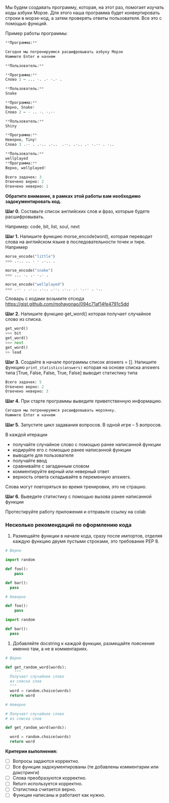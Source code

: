 Мы будем создавать программу, которая, на этот раз, помогает изучать коды азбуки Морзе. Для этого наша программа будет конвертировать строки в морзе-код, а затем проверять ответы пользователя. Все это с помощью функций.

Пример работы программы:

```python
**Программа:**

Сегодня мы потренируемся расшифровывать азбуку Морзе
Нажмите Enter и начнем

**Пользователь:**

**Программа:**
Слово 1 – ... -. .- -.- .

**Пользователь:**
Snake

**Программа:**
Верно, Snake!
Слово 2 – - .. -. -.--

**Пользователь:**
Shiny

**Программа:**
Неверно, Tiny!
Слово 3 .-- . .-.. .-..  .--. .-.. .- -.-- . -..

**Пользователь:**
wellplayed
**Программа:**
Верно, wellplayed!

Всего задачек: 3
Отвечено верно: 2
Отвечено неверно: 1
```

**Обратите внимание, в рамках этой работы вам необходимо задокументировать код.**

**Шаг 0.** Составьте список английских слов и фраз, которые будете расшифровывать.

Например: code, bit, list, soul, next

**Шаг 1.** Напишите функцию morse_encode(word), которая переводит слова на английском языке в последовательности точек и тирe. Например

```python
morse_encode("little")
>>> .-.. .. - - .-.. .
```

```python
morse_encode("snake")
>>> ... -. .- -.- .
```

```python
morse_encode("wellplayed")
>>> .-- . .-.. .-.. .--. .-.. .- -.-- . -..
```

Словарь с кодами возьмите отсюда
https://gist.github.com/mohayonao/094c71af14fe4791c5dd

**Шаг 2.** Напишите функцию get_word() которая получает случайное слово из списка.

```python
get_word()
>>> bit
get_word()
>>> next
get_word()
>> lead
```

**Шаг 3.** Создайте в начале программы список answers = []. Напишите функцию `print_statistics(answers)` которая на основе списка answers типа [True, False, False, True, False] выводит статистику типа

```python
Всего задачек: 5
Отвечено верно: 2
Отвечено неверно: 3
```

**Шаг 4.**  При старте программы выведите приветственную информацию.

```python
Сегодня мы потренируемся расшифровывать морзянку.
Нажмите Enter и начнем
```

**Шаг 5.** Запустите цикл задавания вопросов. В одной игре – 5 вопросов.

В каждой итерации 

- получайте случайное слово с помощью ранее написанной функции
- кодируйте его с помощью ранее написанной функции
- выводите для пользователя
- получайте ввод
- сравнивайте с загаданным словом
- комментируйте верный или неверный ответ
- верность ответа складывайте в переменную answers.

Слова могут повторяться во время тренировки, это не страшно.

**Шаг 6.** Выведите статистику с помощью вызова ранее написанной функции

Протестируйте работу приложения и отправьте ссылку на colab

### Несколько рекомендаций по оформлению кода

1. Размещайте функции в начале кода, сразу после импортов, отделяя каждую функцию двумя пустыми строками, это требование PEP 8.

```python
# Верно

import random

def foo():
	pass 

def bar():
  pass
```

```python
# Неверно

def foo():
	pass 

import random

def bar():
  pass
```

1. Добавляйте docstring к каждой функции, размещайте пояснения именно там, а не в комментариях.

```python
# Верно

def get_random_word(words):
	""" 
  Получает случайное слово 
  из списка слов 
  """
  word = random.choice(words)
  return word

```

```python
# Неверно

# Получает случайное слово 
# из списка слов 

def get_random_word(words):

  word = random.choice(words)
  return word

```

**Критерии выполнения:**

- [ ]  Вопросы задаются корректно.
- [ ]  Все функции задокументированы (те добавлены комментарии или докстринги)
- [ ]  Слова преобразуются корректно.
- [ ]  Return используется корректно.
- [ ]  Статистика считается верно.
- [ ]  Функции написаны и работают как нужно.